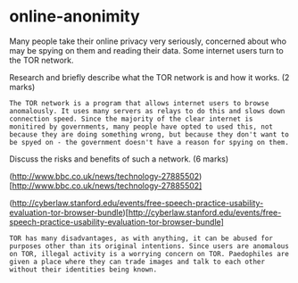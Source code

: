 online-anonimity
================

Many people take their online privacy very seriously, concerned about who may be spying on them and reading their data. Some internet users turn to the TOR network.

Research and briefly describe what the TOR network is and how it works. (2 marks)

```
The TOR network is a program that allows internet users to browse anomalously. It uses many servers as relays to do this and slows down connection speed. Since the majority of the clear internet is monitired by governments, many people have opted to used this, not because they are doing something wrong, but because they don't want to be spyed on - the government doesn't have a reason for spying on them. 
```

Discuss the risks and benefits of such a network. (6 marks)

(http://www.bbc.co.uk/news/technology-27885502)[http://www.bbc.co.uk/news/technology-27885502]

(http://cyberlaw.stanford.edu/events/free-speech-practice-usability-evaluation-tor-browser-bundle)[http://cyberlaw.stanford.edu/events/free-speech-practice-usability-evaluation-tor-browser-bundle]


```
TOR has many disadvantages, as with anything, it can be abused for purposes other than its original intentions. Since users are anomalous on TOR, illegal activity is a worrying concern on TOR. Paedophiles are given a place where they can trade images and talk to each other without their identities being known.
```
